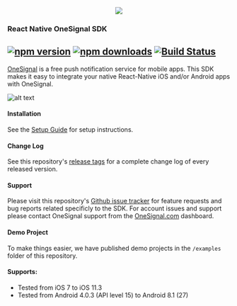 <p align="center">
  <img src="https://onesignal.com/assets/common/logo_onesignal_color.png"/>
</p>

### React Native OneSignal SDK
[![npm version](https://img.shields.io/npm/v/react-native-onesignal.svg)](https://www.npmjs.com/package/react-native-onesignal) [![npm downloads](https://img.shields.io/npm/dm/react-native-onesignal.svg)](https://www.npmjs.com/package/react-native-onesignal)
[![Build Status](https://travis-ci.org/geektimecoil/react-native-onesignal.svg?branch=master)](https://travis-ci.org/geektimecoil/react-native-onesignal)
---

[OneSignal](https://onesignal.com/) is a free push notification service for mobile apps. This SDK makes it easy to integrate your native React-Native iOS and/or Android apps with OneSignal.

![alt text](https://onesignal.com/images/android_and_ios_notification_image.gif)

#### Installation
See the [Setup Guide](https://documentation.onesignal.com/v5.0/docs/react-native-sdk-setup) for setup instructions.

#### Change Log
See this repository's [release tags](https://github.com/geektimecoil/react-native-onesignal/releases) for a complete change log of every released version.

#### Support
Please visit this repository's [Github issue tracker](https://github.com/geektimecoil/react-native-onesignal/issues) for feature requests and bug reports related specificly to the SDK.
For account issues and support please contact OneSignal support from the [OneSignal.com](https://onesignal.com) dashboard.

#### Demo Project
To make things easier, we have published demo projects in the `/examples` folder of this repository.

#### Supports: 
* Tested from iOS 7 to iOS 11.3
* Tested from Android 4.0.3 (API level 15) to Android 8.1 (27)